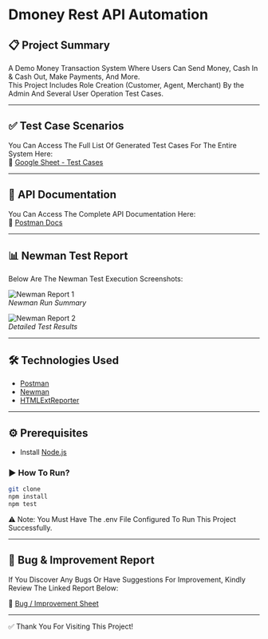 # Dmoney Rest API Automation

## 📋 Project Summary
A Demo Money Transaction System Where Users Can Send Money, Cash In & Cash Out, Make Payments, And More.  
This Project Includes Role Creation (Customer, Agent, Merchant) By the Admin And Several User Operation Test Cases.

---

## ✅ Test Case Scenarios
You Can Access The Full List Of Generated Test Cases For The Entire System Here:  
🔗 [Google Sheet - Test Cases](https://docs.google.com/spreadsheets/d/1hkW_mhwcHDnaTjaoikWdO0INoSEsQLoVvDk3fvsEV-g/edit?usp=sharing)

---

## 📘 API Documentation
You Can Access The Complete API Documentation Here:  
🔗 [Postman Docs](https://documenter.getpostman.com/view/46281351/2sB34cq3uP)

---

## 📊 Newman Test Report
Below Are The Newman Test Execution Screenshots:

![Newman Report 1](https://github.com/user-attachments/assets/db6c103a-41cd-46c1-beab-999478c845db)  
*Newman Run Summary*

![Newman Report 2](https://github.com/user-attachments/assets/d360a3db-d206-4f74-969b-05db64a9af26)  
*Detailed Test Results*

---

## 🛠️ Technologies Used
- [Postman](https://www.postman.com/)
- [Newman](https://www.npmjs.com/package/newman)
- [HTMLExtReporter](https://www.npmjs.com/package/newman-reporter-htmlextra)

---

## ⚙️ Prerequisites
- Install [Node.js](https://nodejs.org/)

### ▶️ How To Run?
```bash
git clone
npm install
npm test
```

⚠️ Note: You Must Have The .env File Configured To Run This Project Successfully.

---

## 🐞 Bug & Improvement Report

If You Discover Any Bugs Or Have Suggestions For Improvement, Kindly Review The Linked Report Below:

🔗 [Bug / Improvement Sheet](https://docs.google.com/spreadsheets/d/1JQbxIb2fBHxACozqMwtbj6t9tKCaBpQLuTmV9g0HA0g/edit?usp=sharing)

---

✅ Thank You For Visiting This Project!
